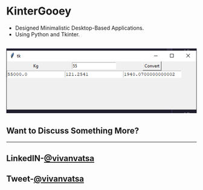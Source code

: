 # KinterGooey
* Designed Minimalistic Desktop-Based Applications. 
* Using Python and Tkinter.


![alt text](https://github.com/VivanVatsa/KinterGooey/blob/master/assets/converter1.png)
----------
Want to Discuss Something More?
------------
------------
LinkedIN-[@vivanvatsa](https://www.linkedin.com/in/vivanvatsa/)
------------
Tweet-[@vivanvatsa](https://twitter.com/VivanVatsa)
------------

